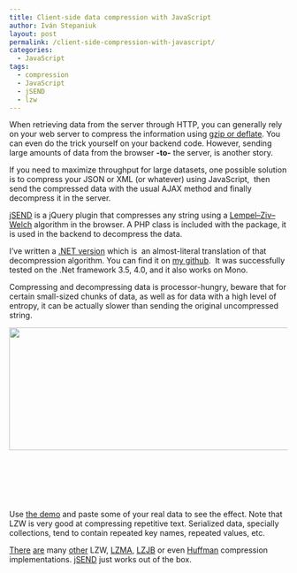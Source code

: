 ```yaml
---
title: Client-side data compression with JavaScript
author: Iván Stepaniuk
layout: post
permalink: /client-side-compression-with-javascript/
categories:
  - JavaScript
tags:
  - compression
  - JavaScript
  - jSEND
  - lzw
---
```

When retrieving data from the server through HTTP, you can generally rely on your web server to compress the information using [gzip or deflate][1]. You can even do the trick yourself on your backend code. However, sending large amounts of data from the browser **-to-** the server, is another story.

If you need to maximize throughput for large datasets, one possible solution is to compress your JSON or XML (or whatever) using JavaScript,  then send the compressed data with the usual AJAX method and finally decompress it in the server.

[jSEND][2] is a jQuery plugin that compresses any string using a <a title="LZW" href="http://en.wikipedia.org/wiki/Lempel%E2%80%93Ziv%E2%80%93Welch" target="_blank">Lempel–Ziv–Welch</a> algorithm in the browser. A PHP class is included with the package, it is used in the backend to decompress the data.

I&#8217;ve written a <a href="https://github.com/istepaniuk/jSend-Net" target="_blank">.NET version</a> which is  an almost-literal translation of that decompression algorithm. You can find it on [my github][3].  It was successfully tested on the .Net framework 3.5, 4.0, and it also works on Mono.

Compressing and decompressing data is processor-hungry, beware that for certain small-sized chunks of data, as well as for data with a high level of entropy, it can be actually slower than sending the original uncompressed string.

[<img class="alignleft  wp-image-66" title="jSEND demo - screenshot" src="/img/jSEND-demo1.png" alt="" width="609" height="222" />][4]

&nbsp;

&nbsp;

&nbsp;

Use [the demo][4] and paste some of your real data to see the effect. Note that LZW is very good at compressing repetitive text. Serialized data, specially collections, tend to contain repeated key names, repeated values, etc.

<a href="https://github.com/saw/JS_LZW" target="_blank">There</a> <a href="http://marklomas.net/ch-egg/articles/lzwjs.htm" target="_blank">are</a> many <a href="http://rosettacode.org/wiki/LZW_compression#JavaScript" target="_blank">other</a> LZW, <a href="http://nmrugg.github.com/LZMA-JS/" target="_blank">LZMA</a>, <a href="http://code.google.com/p/jslzjb/" target="_blank">LZJB</a> or even <a href="http://code.kuederle.com/huffman" target="_blank">Huffman</a> compression implementations. <a href="http://jsend.org/about/" target="_blank">jSEND</a> just works out of the box.

 [1]: http://en.wikipedia.org/wiki/HTTP_compression
 [2]: http://jsend.org/ "http://jsend.org/"
 [3]: https://github.com/istepaniuk/jSend-Net
 [4]: http://jsend.org/demo/